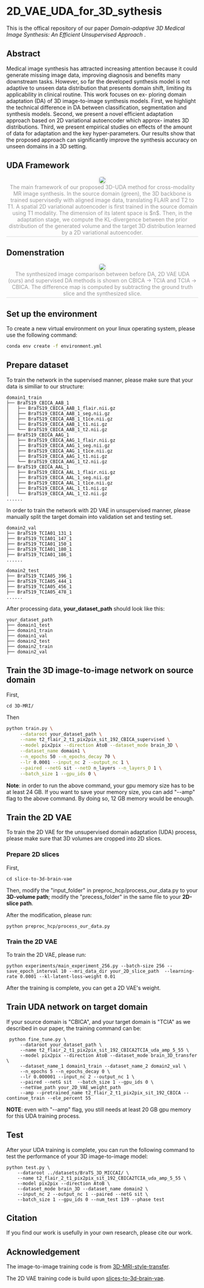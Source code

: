 # 2D_VAE_UDA_for_3D_sythesis
This is the offical repository of our paper *Domain-adaptive 3D Medical Image Synthesis:
An Efficient Unsupervised Approach* .

## Abstract
Medical image synthesis has attracted increasing attention
because it could generate missing image data, improving diagnosis and
benefits many downstream tasks. However, so far the developed synthesis
model is not adaptive to unseen data distribution that presents domain
shift, limiting its applicability in clinical routine. This work focuses on ex-
ploring domain adaptation (DA) of 3D image-to-image synthesis models.
First, we highlight the technical difference in DA between classification,
segmentation and synthesis models. Second, we present a novel efficient
adaptation approach based on 2D variational autoencoder which approx-
imates 3D distributions. Third, we present empirical studies on effects of
the amount of data for adaptation and the key hyper-parameters. Our
results show that the proposed approach can significantly improve the
synthesis accuracy on unseen domains in a 3D setting.
## UDA Framework 
<center>
    <img style="border-radius: 0.3125em;
    box-shadow: 0 2px 4px 0 rgba(34,36,38,.12),0 2px 10px 0 rgba(34,36,38,.08);" 
    src="figs/miccai_UDA_v4.png">
    <br>
    <div style="color:orange; border-bottom: 1px solid #d9d9d9;
    display: inline-block;
    color: #999;
    padding: 2px;">The main framework of our proposed 3D-UDA method for cross-modality MR image synthesis. In the source domain (green), the 3D backbone is trained supervisedly with aligned image data, translating FLAIR and T2 to T1. A spatial 2D variational autoencoder is first trained in the source domain using T1 modality. The dimension of its latent space is $n$. Then, in the adaptation stage, we compute the KL-divergence between the prior distribution of the generated volume and the target 3D distribution learned by a 2D variational autoencoder.</div>
</center>


## Domenstration
<center>
    <img style="border-radius: 0.3125em;
    box-shadow: 0 2px 4px 0 rgba(34,36,38,.12),0 2px 10px 0 rgba(34,36,38,.08);" 
    src="figs/miccai_fig2_edited.jpg">
    <br>
    <div style="color:orange; border-bottom: 1px solid #d9d9d9;
    display: inline-block;
    color: #999;
    padding: 2px;">The synthesized image comparison between before DA, 2D VAE UDA (ours) and supervised DA methods is shown on CBICA -> TCIA and TCIA -> CBICA. The difference map is computed by subtracting the ground truth slice and the synthesized slice.</div>
</center>



## Set up the environment
To create a new virtual environment on your linux operating system, please use the following command:
```bash
conda env create -f environment.yml
```

## Prepare dataset
To train the network in the supervised manner, please make sure that your data is similiar to our structure:
```
domain1_train
├── BraTS19_CBICA_AAB_1
│   ├── BraTS19_CBICA_AAB_1_flair.nii.gz
│   ├── BraTS19_CBICA_AAB_1_seg.nii.gz
│   ├── BraTS19_CBICA_AAB_1_t1ce.nii.gz
│   ├── BraTS19_CBICA_AAB_1_t1.nii.gz
│   └── BraTS19_CBICA_AAB_1_t2.nii.gz
├── BraTS19_CBICA_AAG_1
│   ├── BraTS19_CBICA_AAG_1_flair.nii.gz
│   ├── BraTS19_CBICA_AAG_1_seg.nii.gz
│   ├── BraTS19_CBICA_AAG_1_t1ce.nii.gz
│   ├── BraTS19_CBICA_AAG_1_t1.nii.gz
│   └── BraTS19_CBICA_AAG_1_t2.nii.gz
├── BraTS19_CBICA_AAL_1
│   ├── BraTS19_CBICA_AAL_1_flair.nii.gz
│   ├── BraTS19_CBICA_AAL_1_seg.nii.gz
│   ├── BraTS19_CBICA_AAL_1_t1ce.nii.gz
│   ├── BraTS19_CBICA_AAL_1_t1.nii.gz
│   └── BraTS19_CBICA_AAL_1_t2.nii.gz
......
```
In order to train the network with 2D VAE in unsupervised manner, please manually split the target domain into validation set and testing set. 
```
domain2_val
├── BraTS19_TCIA01_131_1
├── BraTS19_TCIA01_147_1
├── BraTS19_TCIA01_150_1
├── BraTS19_TCIA01_180_1
├── BraTS19_TCIA01_186_1
......
```

```
domain2_test
├── BraTS19_TCIA05_396_1
├── BraTS19_TCIA05_444_1
├── BraTS19_TCIA05_456_1
├── BraTS19_TCIA05_478_1
......
```

After processing data, **your_dataset_path** should look like this:
```
your_dataset_path
├── domain1_test
├── domain1_train
├── domain1_val
├── domain2_test
├── domain2_train
├── domain2_val

```
## Train the 3D image-to-image network on source domain
First,
```
cd 3D-MRI/
```
Then
```bash
python train.py \
     --dataroot your_dataset_path \
     --name t2_flair_2_t1_pix2pix_sit_192_CBICA_supervised \
     --model pix2pix --direction AtoB --dataset_mode brain_3D \
     --dataset_name domain1 \
     --n_epochs 50 --n_epochs_decay 70 \
     --lr 0.0001 --input_nc 2 --output_nc 1 \
     --paired --netG sit --netD n_layers --n_layers_D 1 \
     --batch_size 1 --gpu_ids 0 \
```
**Note**: in order to run the above command, your gpu memory size has to be at least 24 GB. If you want to save your memory size, you can add "--amp" flag to the above command. By doing so, 12 GB memory would be enough.

## Train the 2D VAE
To train the 2D VAE for the unsupervised domain adaptation (UDA) process, please make sure that 3D volumes are cropped into 2D slices.

### Prepare 2D slices
First,
```
cd slice-to-3d-brain-vae
```
Then, modify the "input_folder" in preproc_hcp/process_our_data.py to your **3D-volume path**; modify the "precess_folder" in the same file to your **2D-slice path**. 

After the modification, please run:
```
python preproc_hcp/process_our_data.py
```
### Train the 2D VAE
To train the 2D VAE, please run:

```
python experiments/main_experiment_256.py --batch-size 256 --save_epoch_interval 10 --mri_data_dir your_2D_slice_path  --learning-rate 0.0001 --kl-latent-loss-weight 0.01
```

After the training is complete, you can get a 2D VAE's weight.

## Train UDA network on target domain 
If your source domain is "CBICA", and your target domain is "TCIA" as we described in our paper, the training command can be:
```
 python fine_tune.py \
     --dataroot your_dataset_path \
     --name t2_flair_2_t1_pix2pix_sit_192_CBICA2TCIA_uda_amp_5_55 \
     --model pix2pix --direction AtoB --dataset_mode brain_3D_transfer \
     --dataset_name_1 domain1_train --dataset_name_2 domain2_val \
     --n_epochs 5 --n_epochs_decay 0 \
     --lr 0.000001 --input_nc 2 --output_nc 1 \
     --paired --netG sit  --batch_size 1 --gpu_ids 0 \
     --netVae_path your_2D_VAE_weight_path
     --amp --pretrained_name t2_flair_2_t1_pix2pix_sit_192_CBICA --continue_train --ele_percent 55
```
**NOTE**: even with "--amp" flag, you still needs at least 20 GB gpu memory for this UDA training process.

## Test
After your UDA training is complete, you can run the following command to test the performance of your 3D image-to-image model:

```
python test.py \
    --dataroot ../datasets/BraTS_3D_MICCAI/ \
    --name t2_flair_2_t1_pix2pix_sit_192_CBICA2TCIA_uda_amp_5_55 \
    --model pix2pix --direction AtoB \
    --dataset_mode brain_3D --dataset_name domain2 \
    --input_nc 2 --output_nc 1 --paired --netG sit \
    --batch_size 1 --gpu_ids 0 --num_test 139 --phase test
```
## Citation

If you find our work is usefully in your own research, please cite our work. 

## Acknowledgement
The image-to-image training code is from    [3D-MRI-style-transfer](https://github.com/Linus4world/3D-MRI-style-transfer).

The 2D VAE training code is build upon [slices-to-3d-brain-vae](https://github.com/voanna/slices-to-3d-brain-vae).


